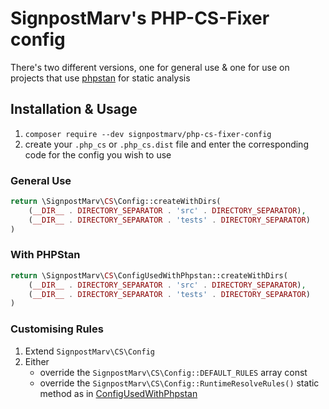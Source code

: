 # SignpostMarv's PHP-CS-Fixer config

There's two different versions, one for general use & one for use on projects
that use [phpstan](https://github.com/phpstan/phpstan) for static analysis

## Installation & Usage

1. `composer require --dev signpostmarv/php-cs-fixer-config`
1. create your `.php_cs` or `.php_cs.dist` file and enter the corresponding
    code for the config you wish to use

### General Use

```php
return \SignpostMarv\CS\Config::createWithDirs(
    (__DIR__ . DIRECTORY_SEPARATOR . 'src' . DIRECTORY_SEPARATOR),
    (__DIR__ . DIRECTORY_SEPARATOR . 'tests' . DIRECTORY_SEPARATOR)
)
```

### With PHPStan

```php
return \SignpostMarv\CS\ConfigUsedWithPhpstan::createWithDirs(
    (__DIR__ . DIRECTORY_SEPARATOR . 'src' . DIRECTORY_SEPARATOR),
    (__DIR__ . DIRECTORY_SEPARATOR . 'tests' . DIRECTORY_SEPARATOR)
)
```

### Customising Rules

1. Extend `SignpostMarv\CS\Config`
1. Either
    * override the `SignpostMarv\CS\Config::DEFAULT_RULES` array const
    * override the `SignpostMarv\CS\Config::RuntimeResolveRules()` static
        method as in [ConfigUsedWithPhpstan](https://github.com/SignpostMarv/PHP-CS-Fixer-Config/blob/master/src/ConfigUsedWithPhpstan.php)
